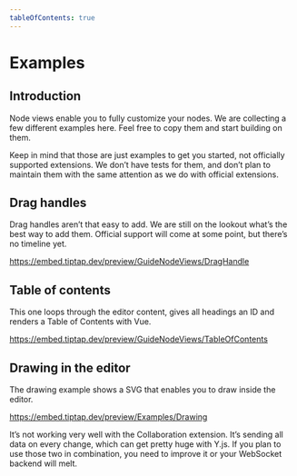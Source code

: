 ```yaml
---
tableOfContents: true
---
```


# Examples

## Introduction
Node views enable you to fully customize your nodes. We are collecting a few different examples here. Feel free to copy them and start building on them.

Keep in mind that those are just examples to get you started, not officially supported extensions. We don’t have tests for them, and don’t plan to maintain them with the same attention as we do with official extensions.

## Drag handles
Drag handles aren’t that easy to add. We are still on the lookout what’s the best way to add them. Official support will come at some point, but there’s no timeline yet.

https://embed.tiptap.dev/preview/GuideNodeViews/DragHandle

## Table of contents
This one loops through the editor content, gives all headings an ID and renders a Table of Contents with Vue.

https://embed.tiptap.dev/preview/GuideNodeViews/TableOfContents

## Drawing in the editor
The drawing example shows a SVG that enables you to draw inside the editor.

https://embed.tiptap.dev/preview/Examples/Drawing

It’s not working very well with the Collaboration extension. It’s sending all data on every change, which can get pretty huge with Y.js. If you plan to use those two in combination, you need to improve it or your WebSocket backend will melt.
